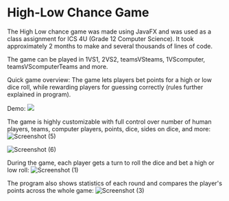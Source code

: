 # High-Low Chance Game

The High Low chance game was made using JavaFX and was used as a class assignment for ICS 4U (Grade 12 Computer Science). It took approximately 2 months to make and several thousands of lines of code.

The game can be played in 1VS1, 2VS2, teamsVSteams, 1VScomputer, teamsVScomputerTeams and more. 

Quick game overview: The game lets players bet points for a high or low dice roll, while rewarding players for guessing correctly (rules further explained in program).

Demo:
<img src="https://raw.githubusercontent.com/IshanBaliyan/HighLowChanceGame/master/compress_demo_roll_game.gif">

The game is highly customizable with full control over number of human players, teams, computer players, points, dice, sides on dice, and more:
![Screenshot (5)](https://user-images.githubusercontent.com/43831507/95702285-e2940800-0c19-11eb-839b-506c3a2d9da5.png)

![Screenshot (6)](https://user-images.githubusercontent.com/43831507/95702286-e3c53500-0c19-11eb-854c-8f4c2db011b9.png)

During the game, each player gets a turn to roll the dice and bet a high or low roll:
![Screenshot (1)](https://user-images.githubusercontent.com/43831507/95701139-c6429c00-0c16-11eb-96ea-f4d39243a8f7.png)

The program also shows statistics of each round and compares the player's points across the whole game:
![Screenshot (3)](https://user-images.githubusercontent.com/43831507/95702134-7ca78080-0c19-11eb-923f-5a939b2549c3.png)

